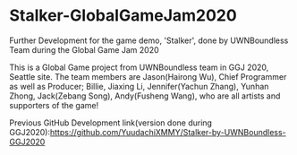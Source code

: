 # Stalker-GlobalGameJam2020
Further Development for the game demo, 'Stalker', done by UWNBoundless Team during the Global Game Jam 2020

This is a Global Game project from UWNBoundless team in GGJ 2020, Seattle site.
The team members are Jason(Hairong Wu), Chief Programmer as well as Producer;
Billie, Jiaxing Li, Jennifer(Yachun Zhang), Yunhan Zhong, Jack(Zebang Song), Andy(Fusheng Wang),
who are all artists and supporters of the game!

Previous GitHub Development link(version done during GGJ2020):https://github.com/YuudachiXMMY/Stalker-by-UWNBoundless-GGJ2020
